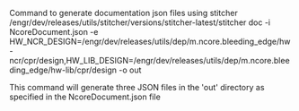 Command to generate documentation json files using stitcher
/engr/dev/releases/utils/stitcher/versions/stitcher-latest/stitcher doc -i NcoreDocument.json -e HW_NCR_DESIGN=/engr/dev/releases/utils/dep/m.ncore.bleeding_edge/hw-ncr/cpr/design,HW_LIB_DESIGN=/engr/dev/releases/utils/dep/m.ncore.bleeding_edge/hw-lib/cpr/design -o out

This command will generate three JSON files in the 'out' directory as specified in the NcoreDocument.json file